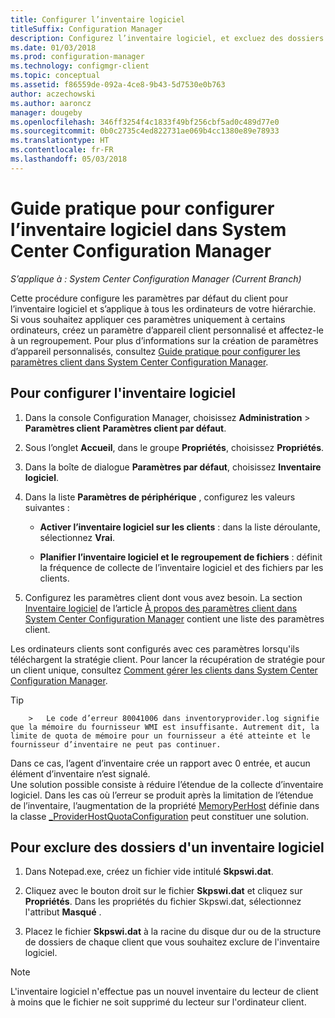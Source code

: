 ```yaml
---
title: Configurer l’inventaire logiciel
titleSuffix: Configuration Manager
description: Configurez l’inventaire logiciel, et excluez des dossiers de l’inventaire logiciel dans Configuration Manager.
ms.date: 01/03/2018
ms.prod: configuration-manager
ms.technology: configmgr-client
ms.topic: conceptual
ms.assetid: f86559de-092a-4ce8-9b43-5d7530e0b763
author: aczechowski
ms.author: aaroncz
manager: dougeby
ms.openlocfilehash: 346ff3254f4c1833f49bf256cbf5ad0c489d77e0
ms.sourcegitcommit: 0b0c2735c4ed822731ae069b4cc1380e89e78933
ms.translationtype: HT
ms.contentlocale: fr-FR
ms.lasthandoff: 05/03/2018
---
```

# <a name="how-to-configure-software-inventory-in-system-center-configuration-manager"></a>Guide pratique pour configurer l’inventaire logiciel dans System Center Configuration Manager

*S’applique à : System Center Configuration Manager (Current Branch)*

Cette procédure configure les paramètres par défaut du client pour l’inventaire logiciel et s’applique à tous les ordinateurs de votre hiérarchie. Si vous souhaitez appliquer ces paramètres uniquement à certains ordinateurs, créez un paramètre d’appareil client personnalisé et affectez-le à un regroupement. Pour plus d’informations sur la création de paramètres d’appareil personnalisés, consultez [Guide pratique pour configurer les paramètres client dans System Center Configuration Manager](../../../../core/clients/deploy/configure-client-settings.md).   

## <a name="to-configure-software-inventory"></a>Pour configurer l'inventaire logiciel  

1.  Dans la console Configuration Manager, choisissez **Administration** > **Paramètres client**  **Paramètres client par défaut**.  

4.  Sous l’onglet **Accueil**, dans le groupe **Propriétés**, choisissez **Propriétés**.  

5.  Dans la boîte de dialogue **Paramètres par défaut**, choisissez **Inventaire logiciel**.  

6.  Dans la liste **Paramètres de périphérique** , configurez les valeurs suivantes :  

    -   **Activer l’inventaire logiciel sur les clients** : dans la liste déroulante, sélectionnez **Vrai**.  

    -   **Planifier l’inventaire logiciel et le regroupement de fichiers** : définit la fréquence de collecte de l’inventaire logiciel et des fichiers par les clients.   

7.  Configurez les paramètres client dont vous avez besoin. La section [Inventaire logiciel](../../../../core/clients/deploy/about-client-settings.md#software-inventory) de l’article [À propos des paramètres client dans System Center Configuration Manager](../../../../core/clients/deploy/about-client-settings.md) contient une liste des paramètres client.  

 Les ordinateurs clients sont configurés avec ces paramètres lorsqu'ils téléchargent la stratégie client. Pour lancer la récupération de stratégie pour un client unique, consultez [Comment gérer les clients dans System Center Configuration Manager](../../../../core/clients/manage/manage-clients.md).  

 > [!TIP]  
        >   Le code d’erreur 80041006 dans inventoryprovider.log signifie que la mémoire du fournisseur WMI est insuffisante. Autrement dit, la limite de quota de mémoire pour un fournisseur a été atteinte et le fournisseur d’inventaire ne peut pas continuer.
Dans ce cas, l’agent d’inventaire crée un rapport avec 0 entrée, et aucun élément d’inventaire n’est signalé. <br/>
Une solution possible consiste à réduire l’étendue de la collecte d’inventaire logiciel. Dans les cas où l’erreur se produit après la limitation de l’étendue de l’inventaire, l’augmentation de la propriété [MemoryPerHost](https://blogs.technet.microsoft.com/askperf/2008/09/16/memory-and-handle-quotas-in-the-wmi-provider-service/) définie dans la classe [_ProviderHostQuotaConfiguration](https://msdn.microsoft.com/library/aa394671) peut constituer une solution.

<!--SMS.480648 include WMI Out of memory tip -->


## <a name="to-exclude-folders-from-software-inventory"></a>Pour exclure des dossiers d'un inventaire logiciel  

1.  Dans Notepad.exe, créez un fichier vide intitulé **Skpswi.dat**.  

2.  Cliquez avec le bouton droit sur le fichier **Skpswi.dat** et cliquez sur **Propriétés**. Dans les propriétés du fichier Skpswi.dat, sélectionnez l'attribut **Masqué** .  

3.  Placez le fichier **Skpswi.dat** à la racine du disque dur ou de la structure de dossiers de chaque client que vous souhaitez exclure de l'inventaire logiciel.  

> [!NOTE]  
>  L'inventaire logiciel n'effectue pas un nouvel inventaire du lecteur de client à moins que le fichier ne soit supprimé du lecteur sur l'ordinateur client.